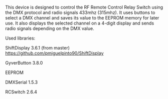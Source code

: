 This device is designed to control the RF Remote Control Relay Switch using the DMX protocol and radio signals 433mhz (315mhz). It uses buttons to select a DMX channel and saves its value to the EEPROM memory for later use. It also displays the selected channel on a 4-digit display and sends radio signals depending on the DMX value.

Used libraries:

ShiftDisplay 3.6.1 (from master) https://github.com/pmiguelpinto90/ShiftDisplay

GyverButton 3.8.0

EEPROM

DMXSerial 1.5.3

RCSwitch 2.6.4

